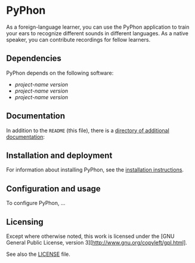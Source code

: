 # PyPhon

As a foreign-language learner, you can use the PyPhon application to train your ears to recognize different sounds in different languages. As a native speaker, you can contribute recordings for fellow learners.

## Dependencies

PyPhon depends on the following software:

* _project-name_ _version_
* _project-name_ _version_
* _project-name_ _version_

## Documentation
In addition to the `README` (this file), there is a
[directory of additional documentation](/doc):

## Installation and deployment

For information about installing PyPhon, see the
[installation instructions](doc/INSTALLATION.md).

## Configuration and usage

To configure PyPhon, ...

<!-- Consider adhering to Semantic Versioning:

## Versioning
PyPhon adheres to Semantic Versioning 2.0.0. If there is a violation of
this scheme, report it as a bug. Specifically, if a patch or minor version is
released and breaks backward compatibility, that version should be immediately
yanked and/or a new version should be immediately released that restores
compatibility. Any change that breaks the public API will only be introduced at
a major-version release. As a result of this policy, you can (and should)
specify any dependency on _project-name_ by using the Pessimistic Version
Constraint with two digits of precision.
-->

## Licensing

Except where otherwise noted, this work is licensed under the [GNU General Public License, version 3][http://www.gnu.org/copyleft/gpl.html].

See also the [LICENSE](LICENSE.md) file.
